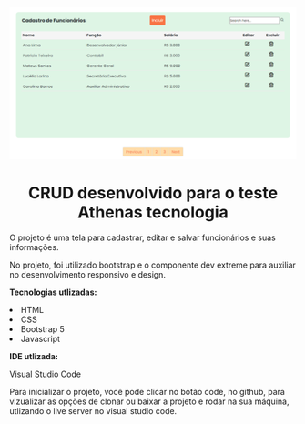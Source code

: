 <img src="/img/img_readme.png">

<h1 align="center">CRUD desenvolvido para o teste Athenas tecnologia</h1>

<p>O projeto é uma tela para cadastrar, editar e salvar funcionários e suas informações.</p>

<p>No projeto, foi utilizado bootstrap e o componente dev extreme para auxiliar no desenvolvimento responsivo e design.</p>

<p><strong>Tecnologias utlizadas:</strong></p>
<li>HTML</li>
<li>CSS</li>
<li>Bootstrap 5</li>
<li>Javascript</li>

<p><strong>IDE utlizada:</strong></p>

<p>Visual Studio Code</p>




<p>Para inicializar o projeto, você pode clicar no botão code, no github, para vizualizar as opções de clonar ou baixar a projeto e rodar na sua máquina, utlizando o live server no visual studio code.</p>
